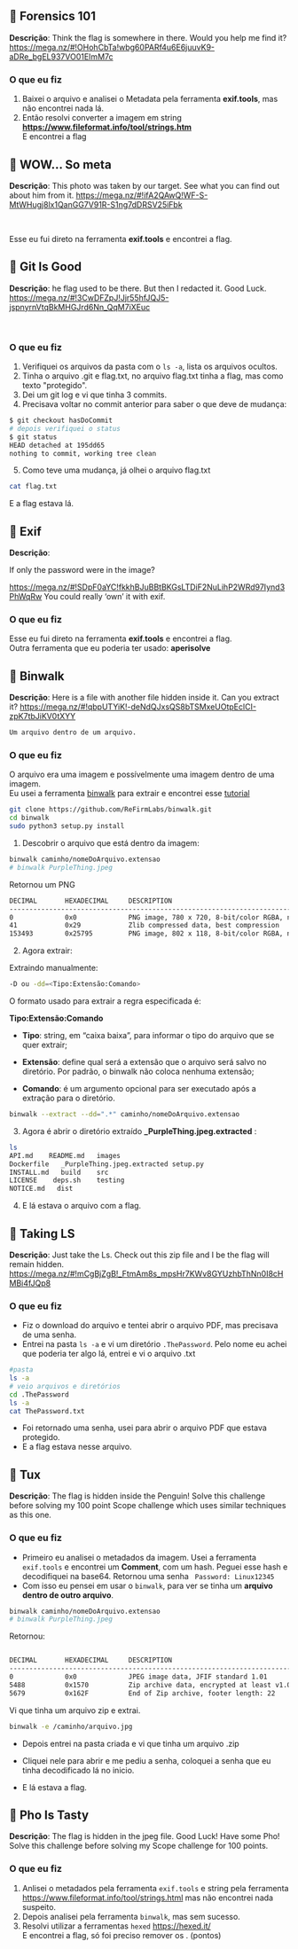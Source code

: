
## :triangular_flag_on_post: Forensics 101

**Descrição**: Think the flag is somewhere in there. Would you help me find it? <https://mega.nz/#!OHohCbTa!wbg60PARf4u6E6juuvK9-aDRe_bgEL937VO01EImM7c>

### O que eu fiz

1. Baixei o arquivo e analisei o Metadata pela ferramenta **exif.tools**, mas não encontrei nada lá.
2. Então resolvi converter a imagem em string **<https://www.fileformat.info/tool/strings.htm>** </br>
E encontrei a flag

## :triangular_flag_on_post: WOW... So meta

**Descrição**: This photo was taken by our target. See what you can find out about him from it. <https://mega.nz/#!ifA2QAwQ!WF-S-MtWHugj8lx1QanGG7V91R-S1ng7dDRSV25iFbk>

</br>

Esse eu fui direto na ferramenta **exif.tools** e encontrei a flag.

## :triangular_flag_on_post: Git Is Good

**Descrição**: he flag used to be there. But then I redacted it. Good Luck. <https://mega.nz/#!3CwDFZpJ!Jjr55hfJQJ5-jspnyrnVtqBkMHGJrd6Nn_QqM7iXEuc>

</br>

### O que eu fiz

1. Verifiquei os arquivos da pasta com o <code>ls -a</code>, lista os arquivos ocultos.
2. Tinha o arquivo .git e flag.txt, no arquivo flag.txt tinha a flag, mas como texto "protegido".
3. Dei um git log e vi que tinha 3 commits.
4. Precisava voltar no commit anterior para saber o que deve de mudança:

```bash
$ git checkout hasDoCommit
# depois verifiquei o status
$ git status
HEAD detached at 195dd65
nothing to commit, working tree clean
```

5. Como teve uma mudança, já olhei o arquivo flag.txt

```bash
cat flag.txt
```

E a flag estava lá.

## :triangular_flag_on_post: Exif

**Descrição**:

If only the password were in the image?

<https://mega.nz/#!SDpF0aYC!fkkhBJuBBtBKGsLTDiF2NuLihP2WRd97Iynd3PhWqRw> You could really ‘own’ it with exif.

### O que eu fiz

Esse eu fui direto na ferramenta **exif.tools** e encontrei a flag. </br>
Outra ferramenta que eu poderia ter usado: **aperisolve**

## :triangular_flag_on_post: Binwalk

**Descrição**: Here is a file with another file hidden inside it. Can you extract it? <https://mega.nz/#!qbpUTYiK!-deNdQJxsQS8bTSMxeUOtpEclCI-zpK7tbJiKV0tXYY>
</br>

```md
Um arquivo dentro de um arquivo.
```

### O que eu fiz

O arquivo era uma imagem e possívelmente uma imagem dentro de uma imagem. </br>
Eu usei a ferramenta [binwalk](https://github.com/ReFirmLabs/binwalk) para extrair e encontrei esse [tutorial](https://www.linkedin.com/pulse/forense-analisando-arquivos-com-binwalk-bruno-izid%C3%B3rio/?originalSubdomain=pt)

```bash
git clone https://github.com/ReFirmLabs/binwalk.git
cd binwalk
sudo python3 setup.py install
```

1. Descobrir o arquivo que está dentro da imagem:

```bash
binwalk caminho/nomeDoArquivo.extensao
# binwalk PurpleThing.jpeg
```

Retornou um PNG

```bash
DECIMAL       HEXADECIMAL     DESCRIPTION
--------------------------------------------------------------------------------
0             0x0             PNG image, 780 x 720, 8-bit/color RGBA, non-interlaced
41            0x29            Zlib compressed data, best compression
153493        0x25795         PNG image, 802 x 118, 8-bit/color RGBA, non-interlaced
```

2. Agora extrair:

Extraindo manualmente: </br>

```bash
-D ou -dd=<Tipo:Extensão:Comando>
```

O formato usado para extrair a regra especificada é:

**Tipo:Extensão:Comando** </br>

- **Tipo**: string, em “caixa baixa”, para informar o tipo do arquivo que se quer extrair;

- **Extensão**: define qual será a extensão que o arquivo será salvo no diretório. Por padrão, o binwalk não coloca nenhuma extensão;

- **Comando**: é um argumento opcional para ser executado após a extração para o diretório.

```bash
binwalk --extract --dd=".*" caminho/nomeDoArquivo.extensao
```

3. Agora é abrir o diretório extraído **_PurpleThing.jpeg.extracted** :

```bash
ls 
API.md    README.md   images
Dockerfile   _PurpleThing.jpeg.extracted setup.py
INSTALL.md   build    src
LICENSE    deps.sh    testing
NOTICE.md   dist
```

4. E lá estava o arquivo com a flag.

## :triangular_flag_on_post: Taking LS

**Descrição**: Just take the Ls. Check out this zip file and I be the flag will remain hidden. <https://mega.nz/#!mCgBjZgB!_FtmAm8s_mpsHr7KWv8GYUzhbThNn0I8cHMBi4fJQp8>
</br>

### O que eu fiz

- Fiz o download do arquivo e tentei abrir o arquivo PDF, mas precisava de uma senha.
- Entrei na pasta <code>ls -a</code> e vi um diretório <code>.ThePassword</code>. Pelo nome eu achei que poderia ter algo lá, entrei e vi o arquivo .txt

```bash
#pasta 
ls -a
# veio arquivos e diretórios
cd .ThePassword
ls -a
cat ThePassword.txt
```

- Foi retornado uma senha, usei para abrir o arquivo PDF que estava protegido.
- E a flag estava nesse arquivo.

## :triangular_flag_on_post: Tux

**Descrição**: The flag is hidden inside the Penguin! Solve this challenge before solving my 100 point Scope challenge which uses similar techniques as this one. </br>

### O que eu fiz

- Primeiro eu analisei o metadados da imagem. Usei a ferramenta <code>exif.tools</code> e encontrei um  **Comment**, com um hash. Peguei esse hash e decodifiquei na base64. Retornou uma senha <code> Password: Linux12345</code>
- Com isso eu pensei em usar o <code>binwalk</code>, para ver se tinha um **arquivo dentro de outro arquivo**.

```bash
binwalk caminho/nomeDoArquivo.extensao
# binwalk PurpleThing.jpeg
```

Retornou:

```bash

DECIMAL       HEXADECIMAL     DESCRIPTION
--------------------------------------------------------------------------------
0             0x0             JPEG image data, JFIF standard 1.01
5488          0x1570          Zip archive data, encrypted at least v1.0 to extract, compressed size: 39, uncompressed size: 27, name: flag
5679          0x162F          End of Zip archive, footer length: 22
```

Vi que tinha um arquivo zip e extrai.

```bash
binwalk -e /caminho/arquivo.jpg
```

- Depois entrei na pasta criada e vi que tinha um arquivo .zip

- Cliquei nele para abrir e me pediu a senha, coloquei a senha que eu tinha decodificado lá no inicio.

- E lá estava a flag.

## :triangular_flag_on_post: Pho Is Tasty

**Descrição**: The flag is hidden in the jpeg file. Good Luck! Have some Pho! Solve this challenge before solving my Scope challenge for 100 points.

### O que eu fiz

1. Anlisei o metadados pela ferramenta <code>exif.tools</code> e string pela ferramenta <https://www.fileformat.info/tool/strings.html> mas não encontrei nada suspeito.
2. Depois analisei pela ferramenta <code>binwalk</code>, mas sem sucesso.
3. Resolvi utilizar a ferramentas <code>hexed</code> <https://hexed.it/> </br>
E encontrei a flag, só foi preciso remover os . (pontos)

